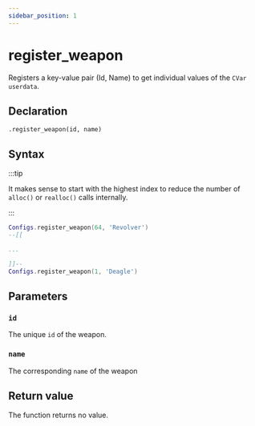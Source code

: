 ```yaml
---
sidebar_position: 1
---
```


# register_weapon

Registers a key-value pair (Id, Name) to get individual values of the `CVar` `userdata`.

## Declaration

`.register_weapon(id, name)`

## Syntax

:::tip

It makes sense to start with the highest index to reduce the number of `alloc()` or `realloc()` calls internally.

:::

```lua
Configs.register_weapon(64, 'Revolver')
--[[

...

]]--
Configs.register_weapon(1, 'Deagle')
```

## Parameters

### `id`

The unique `id` of the weapon.

### `name`

The corresponding `name` of the weapon

## Return value

The function returns no value.
